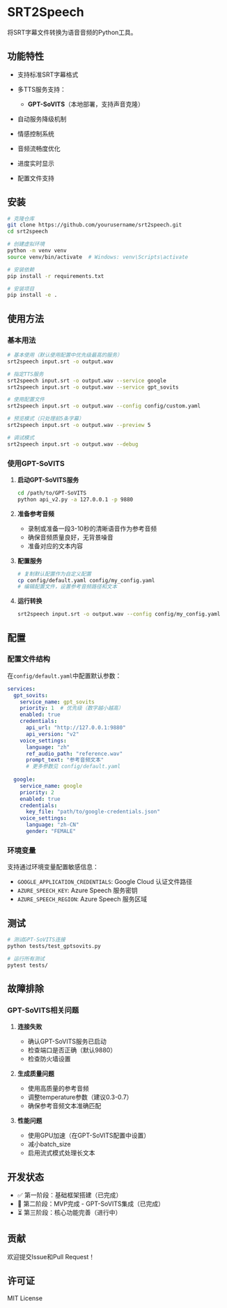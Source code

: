 # SRT2Speech

将SRT字幕文件转换为语音音频的Python工具。

## 功能特性

- 支持标准SRT字幕格式
- 多TTS服务支持：
  - **GPT-SoVITS**（本地部署，支持声音克隆）

- 自动服务降级机制
- 情感控制系统
- 音频流畅度优化
- 进度实时显示
- 配置文件支持

## 安装

```bash
# 克隆仓库
git clone https://github.com/yourusername/srt2speech.git
cd srt2speech

# 创建虚拟环境
python -m venv venv
source venv/bin/activate  # Windows: venv\Scripts\activate

# 安装依赖
pip install -r requirements.txt

# 安装项目
pip install -e .
```

## 使用方法

### 基本用法

```bash
# 基本使用（默认使用配置中优先级最高的服务）
srt2speech input.srt -o output.wav

# 指定TTS服务
srt2speech input.srt -o output.wav --service google
srt2speech input.srt -o output.wav --service gpt_sovits

# 使用配置文件
srt2speech input.srt -o output.wav --config config/custom.yaml

# 预览模式（只处理前5条字幕）
srt2speech input.srt -o output.wav --preview 5

# 调试模式
srt2speech input.srt -o output.wav --debug
```

### 使用GPT-SoVITS

1. **启动GPT-SoVITS服务**
   ```bash
   cd /path/to/GPT-SoVITS
   python api_v2.py -a 127.0.0.1 -p 9880
   ```

2. **准备参考音频**
   - 录制或准备一段3-10秒的清晰语音作为参考音频
   - 确保音频质量良好，无背景噪音
   - 准备对应的文本内容

3. **配置服务**
   ```bash
   # 复制默认配置作为自定义配置
   cp config/default.yaml config/my_config.yaml
   # 编辑配置文件，设置参考音频路径和文本
   ```

4. **运行转换**
   ```bash
   srt2speech input.srt -o output.wav --config config/my_config.yaml
   ```

## 配置

### 配置文件结构

在`config/default.yaml`中配置默认参数：

```yaml
services:
  gpt_sovits:
    service_name: gpt_sovits
    priority: 1  # 优先级（数字越小越高）
    enabled: true
    credentials:
      api_url: "http://127.0.0.1:9880"
      api_version: "v2"
    voice_settings:
      language: "zh"
      ref_audio_path: "reference.wav"
      prompt_text: "参考音频文本"
      # 更多参数见 config/default.yaml
  
  google:
    service_name: google
    priority: 2
    enabled: true
    credentials:
      key_file: "path/to/google-credentials.json"
    voice_settings:
      language: "zh-CN"
      gender: "FEMALE"
```

### 环境变量

支持通过环境变量配置敏感信息：
- `GOOGLE_APPLICATION_CREDENTIALS`: Google Cloud 认证文件路径
- `AZURE_SPEECH_KEY`: Azure Speech 服务密钥
- `AZURE_SPEECH_REGION`: Azure Speech 服务区域

## 测试

```bash
# 测试GPT-SoVITS连接
python tests/test_gptsovits.py

# 运行所有测试
pytest tests/
```

## 故障排除

### GPT-SoVITS相关问题

1. **连接失败**
   - 确认GPT-SoVITS服务已启动
   - 检查端口是否正确（默认9880）
   - 检查防火墙设置

2. **生成质量问题**
   - 使用高质量的参考音频
   - 调整temperature参数（建议0.3-0.7）
   - 确保参考音频文本准确匹配

3. **性能问题**
   - 使用GPU加速（在GPT-SoVITS配置中设置）
   - 减小batch_size
   - 启用流式模式处理长文本

## 开发状态

- ✅ 第一阶段：基础框架搭建（已完成）
- 🚧 第二阶段：MVP完成 - GPT-SoVITS集成（已完成）
- ⏳ 第三阶段：核心功能完善（进行中）

## 贡献

欢迎提交Issue和Pull Request！

## 许可证

MIT License